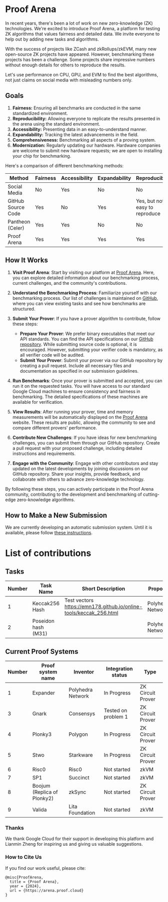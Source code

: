 # Proof Arena

In recent years, there's been a lot of work on new zero-knowledge (ZK) technologies. We're excited to introduce Proof Arena, a platform for testing ZK algorithms that values fairness and detailed data. We invite everyone to help out by adding new tasks and algorithms.

With the success of projects like ZCash and zkRollups/zkEVM, many new open-source ZK projects have appeared. However, benchmarking these projects has been a challenge. Some projects share impressive numbers without enough details for others to reproduce the results.

Let's use performance on CPU, GPU, and EVM to find the best algorithms, not just claims on social media with misleading numbers only.

## Goals

1. **Fairness:** Ensuring all benchmarks are conducted in the same standardized environment.
2. **Reproducibility:** Allowing everyone to replicate the results presented in the arena using the standard environment.
3. **Accessibility:** Presenting data in an easy-to-understand manner.
4. **Expandability:** Tracking the latest advancements in the field.
5. **Comprehensiveness:** Benchmarking all aspects of a proving system.
6. **Modernization:** Regularly updating our hardware. Hardware companies are welcome to submit new hardware requests; we are open to installing your chip for benchmarking.

Here's a comparison of different benchmarking methods:

| Method | Fairness | Accessibility | Expandability | Reproducibility | Modernization | Comprehensiveness |
| --- | --- | --- | --- | --- | --- | --- |
| Social Media | No | Yes | No | No | No | No |
| GitHub Source Code | Yes | No | Yes | Yes, but not easy to reproduce | No | Yes |
| Pantheon (Celer) | Yes | Yes | No | No | No | Yes |
| Proof Arena | Yes | Yes | Yes | Yes | Yes | Yes |

## How It Works

1. **Visit Proof Arena**: Start by visiting our platform at [Proof Arena](https://proofarena.org). Here, you can explore detailed information about our benchmarking process, current challenges, and the community's contributions.

2. **Understand the Benchmarking Process**: Familiarize yourself with our benchmarking process. Our list of challenges is maintained on [GitHub](https://github.com/PolyhedraZK/proof-arena), where you can view existing tasks and see how benchmarks are structured.

3. **Submit Your Prover**: If you have a prover algorithm to contribute, follow these steps:

   - **Prepare Your Prover**: We prefer binary executables that meet our API standards. You can find the API specifications on our [GitHub repository](https://github.com/PolyhedraZK/proof-arena). While submitting source code is optional, it is encouraged. However, submitting your verifier code is mandatory, as all verifier code will be audited.
   - **Submit Your Prover**: Submit your prover via our GitHub repository by creating a pull request. Include all necessary files and documentation as specified in our submission guidelines.

4. **Run Benchmarks**: Once your prover is submitted and accepted, you can run it on the requested tasks. You will have access to our standard Google Cloud machines to ensure consistency and fairness in benchmarking. The detailed specifications of these machines are available for verification.

5. **View Results**: After running your prover, time and memory measurements will be automatically displayed on the [Proof Arena](https://arena.proof.cloud) website. These results are public, allowing the community to see and compare different provers' performance.

6. **Contribute New Challenges**: If you have ideas for new benchmarking challenges, you can submit them through our GitHub repository. Create a pull request with your proposed challenge, including detailed instructions and requirements.

7. **Engage with the Community**: Engage with other contributors and stay updated on the latest developments by joining discussions on our GitHub repository. Share your insights, provide feedback, and collaborate with others to advance zero-knowledge technology.

By following these steps, you can actively participate in the Proof Arena community, contributing to the development and benchmarking of cutting-edge zero-knowledge algorithms.

## How to Make a New Submission

We are currently developing an automatic submission system. Until it is available, please follow [these instructions](https://github.com/PolyhedraZK/proof-arena/blob/main/docs/how_to_contribute.md).

# List of contributions

## Tasks

| Number | Task Name | Short Description | Proposer | Status | Link |
| --- | --- | --- | --- | --- | --- |
| 1 | Keccak256 Hash | Test vectors https://emn178.github.io/online-tools/keccak_256.html | Polyhedra Network | Draft | [Link](https://github.com/PolyhedraZK/proof-arena/blob/main/problems/keccak256_hash/problem.md) |
| 2 | Poseidon hash (M31) |  | Polyhedra Network | Draft |  |

## Current Proof Systems

| Number | Proof system name | Inventor | Integration status | Type |
| --- | --- | --- | --- | --- |
| 1 | Expander | Polyhedra Network | In Progress | ZK Circuit Prover |
| 3 | Gnark | Consensys | Tested on problem 1 | ZK Circuit Prover |
| 4 | Plonky3 | Polygon | In Progress | ZK Circuit Prover |
| 5 | Stwo | Starkware | In Progress | ZK Circuit Prover |
| 6 | Risc0 | Risc0 | Not started | zkVM |
| 7 | SP1 | Succinct | Not started | zkVM |
| 8 | Boojum (Replica of Plonky2) | zkSync | Not started | ZK Circuit Prover |
| 9 | Valida | Lita Foundation | Not started | zkVM |

### Thanks

We thank Google Cloud for their support in developing this platform and Lianmin Zheng for inspiring us and giving us valuable suggestions.

### How to Cite Us

If you find our work useful, please cite:

```
@misc{ProofArena,
  title = {Proof Arena},
  year = {2024},
  url = {https://arena.proof.cloud}
}
```
